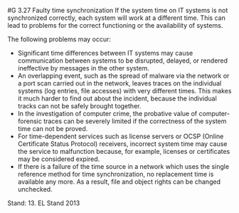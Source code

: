 #G 3.27 Faulty time synchronization
If the system time on IT systems is not synchronized correctly, each system will work at a different time. This can lead to problems for the correct functioning or the availability of systems.

The following problems may occur:

* Significant time differences between IT systems may cause communication between systems to be disrupted, delayed, or rendered ineffective by messages in the other system.
* An overlapping event, such as the spread of malware via the network or a port scan carried out in the network, leaves traces on the individual systems (log entries, file accesses) with very different times. This makes it much harder to find out about the incident, because the individual tracks can not be safely brought together.
* In the investigation of computer crime, the probative value of computer-forensic traces can be severely limited if the correctness of the system time can not be proved.
* For time-dependent services such as license servers or OCSP (Online Certificate Status Protocol) receivers, incorrect system time may cause the service to malfunction because, for example, licenses or certificates may be considered expired.
* If there is a failure of the time source in a network which uses the single reference method for time synchronization, no replacement time is available any more. As a result, file and object rights can be changed unchecked.


Stand: 13. EL Stand 2013



